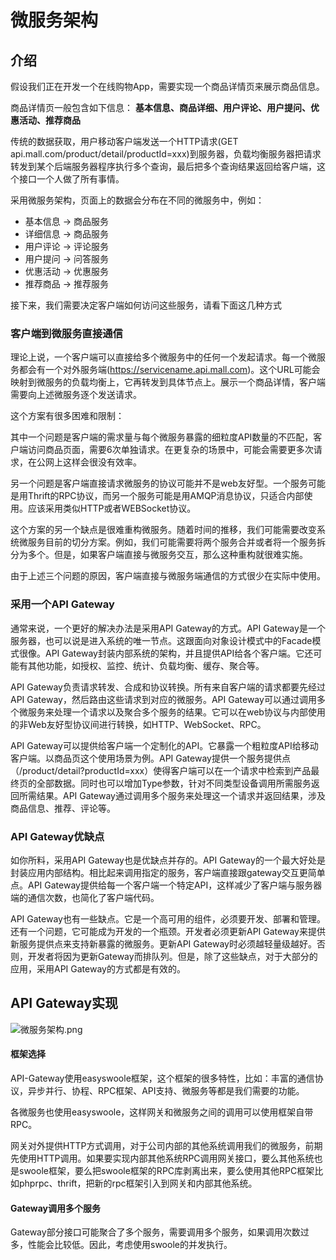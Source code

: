 # 微服务架构

## 介绍

假设我们正在开发一个在线购物App，需要实现一个商品详情页来展示商品信息。

商品详情页一般包含如下信息：
**基本信息、商品详细、用户评论、用户提问、优惠活动、推荐商品**

传统的数据获取，用户移动客户端发送一个HTTP请求(GET api.mall.com/product/detail/productId=xxx)到服务器，负载均衡服务器把请求转发到某个后端服务器程序执行多个查询，最后把多个查询结果返回给客户端，这个接口一个人做了所有事情。

采用微服务架构，页面上的数据会分布在不同的微服务中，例如：

* 基本信息 -> 商品服务
* 详细信息 -> 商品服务
* 用户评论 -> 评论服务
* 用户提问 -> 问答服务
* 优惠活动 -> 优惠服务
* 推荐商品 -> 推荐服务

接下来，我们需要决定客户端如何访问这些服务，请看下面这几种方式

### 客户端到微服务直接通信

理论上说，一个客户端可以直接给多个微服务中的任何一个发起请求。每一个微服务都会有一个对外服务端(https://servicename.api.mall.com)。这个URL可能会映射到微服务的负载均衡上，它再转发到具体节点上。展示一个商品详情，客户端需要向上述微服务逐个发送请求。

这个方案有很多困难和限制：

其中一个问题是客户端的需求量与每个微服务暴露的细粒度API数量的不匹配，客户端访问商品页面，需要6次单独请求。在更复杂的场景中，可能会需要更多次请求，在公网上这样会很没有效率。

另一个问题是客户端直接请求微服务的协议可能并不是web友好型。一个服务可能是用Thrift的RPC协议，而另一个服务可能是用AMQP消息协议，只适合内部使用。应该采用类似HTTP或者WEBSocket协议。

这个方案的另一个缺点是很难重构微服务。随着时间的推移，我们可能需要改变系统微服务目前的切分方案。例如，我们可能需要将两个服务合并或者将一个服务拆分为多个。但是，如果客户端直接与微服务交互，那么这种重构就很难实施。

由于上述三个问题的原因，客户端直接与微服务端通信的方式很少在实际中使用。

### 采用一个API Gateway

通常来说，一个更好的解决办法是采用API Gateway的方式。API Gateway是一个服务器，也可以说是进入系统的唯一节点。这跟面向对象设计模式中的Facade模式很像。API Gateway封装内部系统的架构，并且提供API给各个客户端。它还可能有其他功能，如授权、监控、统计、负载均衡、缓存、聚合等。

API Gateway负责请求转发、合成和协议转换。所有来自客户端的请求都要先经过API Gateway，然后路由这些请求到对应的微服务。API Gateway可以通过调用多个微服务来处理一个请求以及聚合多个服务的结果。它可以在web协议与内部使用的非Web友好型协议间进行转换，如HTTP、WebSocket、RPC。

API Gateway可以提供给客户端一个定制化的API。它暴露一个粗粒度API给移动客户端。以商品页这个使用场景为例。API Gateway提供一个服务提供点（/product/detail?productId=xxx）使得客户端可以在一个请求中检索到产品最终页的全部数据。同时也可以增加Type参数，针对不同类型设备调用所需服务返回所需结果。API Gateway通过调用多个服务来处理这一个请求并返回结果，涉及商品信息、推荐、评论等。

### API Gateway优缺点

如你所料，采用API Gateway也是优缺点并存的。API Gateway的一个最大好处是封装应用内部结构。相比起来调用指定的服务，客户端直接跟gateway交互更简单点。API Gateway提供给每一个客户端一个特定API，这样减少了客户端与服务器端的通信次数，也简化了客户端代码。

API Gateway也有一些缺点。它是一个高可用的组件，必须要开发、部署和管理。还有一个问题，它可能成为开发的一个瓶颈。开发者必须更新API Gateway来提供新服务提供点来支持新暴露的微服务。更新API Gateway时必须越轻量级越好。否则，开发者将因为更新Gateway而排队列。但是，除了这些缺点，对于大部分的应用，采用API Gateway的方式都是有效的。

## API Gateway实现

![微服务架构.png](https://codeup.aliyun.com/5f2ca2c66207a1a8b17f7a9e/WanqianDocs/raw/master/PanXd/image/soa.png)

#### 框架选择

API-Gateway使用easyswoole框架，这个框架的很多特性，比如：丰富的通信协议，异步并行、协程、RPC框架、API支持、微服务等都是我们需要的功能。

各微服务也使用easyswoole，这样网关和微服务之间的调用可以使用框架自带RPC。

网关对外提供HTTP方式调用，对于公司内部的其他系统调用我们的微服务，前期先使用HTTP调用。如果要实现内部其他系统RPC调用网关接口，要么其他系统也是swoole框架，要么把swoole框架的RPC库剥离出来，要么使用其他RPC框架比如phprpc、thrift，把新的rpc框架引入到网关和内部其他系统。

#### Gateway调用多个服务

Gateway部分接口可能聚合了多个服务，需要调用多个服务，如果调用次数过多，性能会比较低。因此，考虑使用swoole的并发执行。

